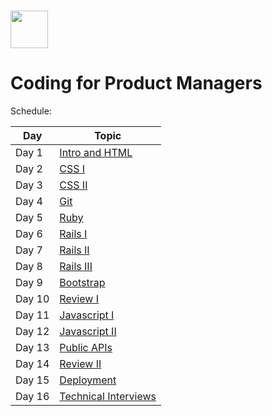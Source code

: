 # <img src="https://cloud.githubusercontent.com/assets/8397980/19818474/bd21af4c-9d04-11e6-8df6-1ed154718dce.png" height="60">

# Coding for Product Managers

Schedule:

| Day | Topic |
|-----|------|
| Day 1 | [Intro and HTML](intro)
| Day 2 | [CSS I](css-1)
| Day 3 | [CSS II](css-2)
| Day 4 | [Git](git)
| Day 5 | [Ruby](ruby)
| Day 6 | [Rails I](rails-1)
| Day 7 | [Rails II](rails-2)
| Day 8 | [Rails III](rails-3)
| Day 9 | [Bootstrap](bootstrap)
| Day 10 | [Review I](review-1)
| Day 11 | [Javascript I](javascript-1)
| Day 12 | [Javascript II](javascrip-2)
| Day 13 | [Public APIs](public-apis)
| Day 14 | [Review II](review-2)
| Day 15 | [Deployment](deployment)
| Day 16 | [Technical Interviews](technical-interviews)
